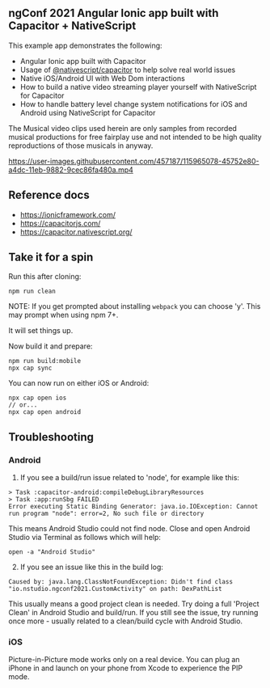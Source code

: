 ## ngConf 2021 Angular Ionic app built with Capacitor + NativeScript

This example app demonstrates the following:

* Angular Ionic app built with Capacitor
* Usage of [@nativescript/capacitor](https://capacitor.nativescript.org/) to help solve real world issues
* Native iOS/Android UI with Web Dom interactions
* How to build a native video streaming player yourself with NativeScript for Capacitor
* How to handle battery level change system notifications for iOS and Android using NativeScript for Capacitor

The Musical video clips used herein are only samples from recorded musical productions for free fairplay use and not intended to be high quality reproductions of those musicals in anyway.

https://user-images.githubusercontent.com/457187/115965078-45752e80-a4dc-11eb-9882-9cec86fa480a.mp4

## Reference docs

* https://ionicframework.com/
* https://capacitorjs.com/
* https://capacitor.nativescript.org/

## Take it for a spin

Run this after cloning:

```
npm run clean
```

NOTE: If you get prompted about installing `webpack` you can choose 'y'. This may prompt when using npm 7+.

It will set things up.

Now build it and prepare:

```
npm run build:mobile
npx cap sync
```

You can now run on either iOS or Android:

```
npx cap open ios
// or...
npx cap open android
```

## Troubleshooting 

### Android

1. If you see a build/run issue related to 'node', for example like this:

```
> Task :capacitor-android:compileDebugLibraryResources
> Task :app:runSbg FAILED
Error executing Static Binding Generator: java.io.IOException: Cannot run program "node": error=2, No such file or directory
```

This means Android Studio could not find node. Close and open Android Studio via Terminal as follows which will help:

```
open -a "Android Studio"
```

2. If you see an issue like this in the build log:

```
Caused by: java.lang.ClassNotFoundException: Didn't find class "io.nstudio.ngconf2021.CustomActivity" on path: DexPathList
```

This usually means a good project clean is needed. Try doing a full 'Project Clean' in Android Studio and build/run. If you still see the issue, try running once more - usually related to a clean/build cycle with Android Studio.

### iOS

Picture-in-Picture mode works only on a real device. You can plug an iPhone in and launch on your phone from Xcode to experience the PIP mode.

